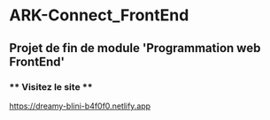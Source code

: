# ARK-Connect_FrontEnd
## Projet de fin de module 'Programmation web FrontEnd'

### ** Visitez le site  **

 https://dreamy-blini-b4f0f0.netlify.app

